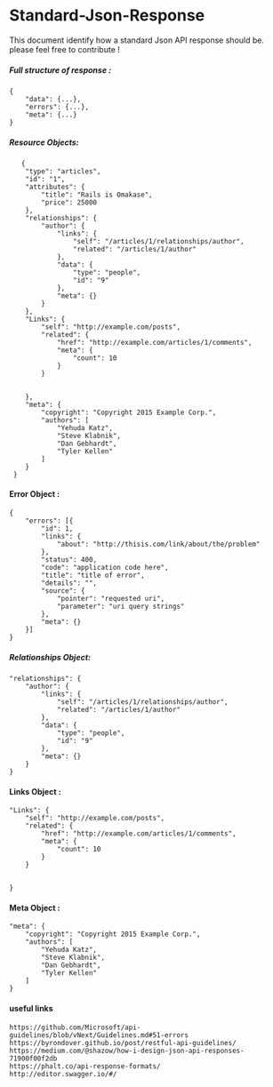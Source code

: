 # Standard-Json-Response
This document identify how a standard Json API response should be.
 please feel free to contribute !


##### Full structure of response :
```
{
	"data": {...},
	"errors": {...},
	"meta": {...}
}
```

##### Resource Objects:
```
   {
 	"type": "articles",
 	"id": "1",
 	"attributes": {
 		"title": "Rails is Omakase",
 		"price": 25000
 	},
 	"relationships": {
 		"author": {
 			"links": {
 				"self": "/articles/1/relationships/author",
 				"related": "/articles/1/author"
 			},
 			"data": {
 				"type": "people",
 				"id": "9"
 			},
 			"meta": {}
 		}
 	},
 	"Links": {
 		"self": "http://example.com/posts",
 		"related": {
 			"href": "http://example.com/articles/1/comments",
 			"meta": {
 				"count": 10
 			}
 		}


 	},
 	"meta": {
 		"copyright": "Copyright 2015 Example Corp.",
 		"authors": [
 			"Yehuda Katz",
 			"Steve Klabnik",
 			"Dan Gebhardt",
 			"Tyler Kellen"
 		]
 	}
 }
```

#### Error Object :  

```text
{
	"errors": [{
		"id": 1,
		"links": {
			"about": "http://thisis.com/link/about/the/problem"
		},
		"status": 400,
		"code": "application code here",
		"title": "title of error",
		"details": "",
		"source": {
			"pointer": "requested uri",
			"parameter": "uri query strings"
		},
		"meta": {}
	}]
}
```

##### Relationships Object:
```text
"relationships": {
    "author": {
        "links": {
            "self": "/articles/1/relationships/author",
            "related": "/articles/1/author"
        },
        "data": {
            "type": "people",
            "id": "9"
        },
        "meta": {}
    }
}
```

#### Links Object :
```text
"Links": {
    "self": "http://example.com/posts",
    "related": {
        "href": "http://example.com/articles/1/comments",
        "meta": {
            "count": 10
        }
    }


}
```

#### Meta Object :
```text
"meta": {
    "copyright": "Copyright 2015 Example Corp.",
    "authors": [
        "Yehuda Katz",
        "Steve Klabnik",
        "Dan Gebhardt",
        "Tyler Kellen"
    ]
}
```
#### useful links 
```
https://github.com/Microsoft/api-guidelines/blob/vNext/Guidelines.md#51-errors
https://byrondover.github.io/post/restful-api-guidelines/
https://medium.com/@shazow/how-i-design-json-api-responses-71900f00f2db
https://phalt.co/api-response-formats/
http://editor.swagger.io/#/

```
